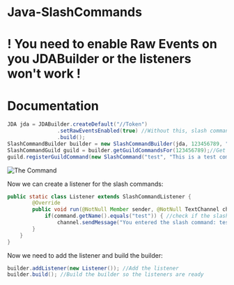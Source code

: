# Java-SlashCommands

# ! You need to enable Raw Events on you JDABuilder or the listeners won't work !

# Documentation

```java
JDA jda = JDABuilder.createDefault("//Token")
                .setRawEventsEnabled(true) //Without this, slash commands won't work!
                .build();
SlashCommandBuilder builder = new SlashCommandBuilder(jda, 123456789, "token");
SlashCommandGuild guild = builder.getGuildCommandsFor(123456789);//Get guild commands with ID
guild.registerGuildCommand(new SlashCommand("test", "This is a test command!")); //Register a slash command
```       




![The Command](https://cdn.discordapp.com/attachments/775406836877885504/800702840720982037/unknown.png
)

Now we can create a listener for the slash commands:

```java
public static class Listener extends SlashCommandListener {
        @Override
        public void run(@NotNull Member sender, @NotNull TextChannel channel, @NotNull SlashCommand command, @NotNull ArrayList<SlashCommandArgument> args) {
            if(command.getName().equals("test")) { //check if the slash command is our "test"
                channel.sendMessage("You entered the slash command: test").queue(); //Then just send a message
        }
    }
}
```



Now we need to add the listener and build the builder:

```java
builder.addListener(new Listener()); //Add the listener
builder.build(); //Build the builder so the listeners are ready
```

